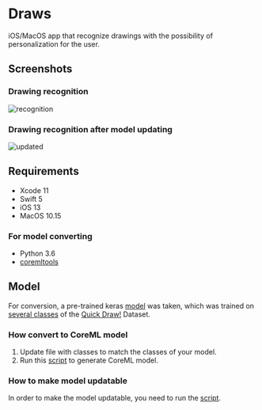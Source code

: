 # Draws
iOS/MacOS app that recognize drawings with the possibility of personalization for the user.

## Screenshots
### Drawing recognition
![recognition](https://i.imgur.com/uwyfrIQ.gif)

### Drawing recognition after model updating
![updated](https://i.imgur.com/iYRcPt6.gif)

## Requirements
- Xcode 11
- Swift 5
- iOS 13
- MacOS 10.15

### For model converting
- Python 3.6
- [coremltools](https://github.com/apple/coremltools)

## Model
For conversion, a pre-trained keras [model](https://github.com/akshaybahadur21/QuickDraw) was taken, which was trained on [several classes](https://github.com/romanmazeev/Draws/blob/master/Model/classes.txt) of the [Quick Draw!](https://quickdraw.withgoogle.com/data) Dataset.

### How convert to CoreML model
1. Update file with classes to match the classes of your model.
2. Run this [script](https://github.com/romanmazeev/Draws/blob/master/Model/create_model.py) to generate CoreML model.

### How to make model updatable
In order to make the model updatable, you need to run the [script](https://github.com/romanmazeev/Draws/blob/master/Model/make_updatable.py).
 
